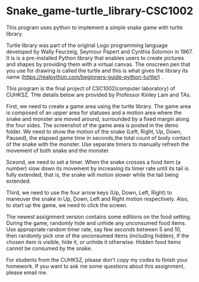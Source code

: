 # Snake_game-turtle_library-CSC1002
This program uses python to implement a simple snake game with turtle library.

Turtle library was part of the original Logo programming language developed by Wally Feurzeig, Seymour Papert and Cynthia Solomon in 1967. It is is a pre-installed Python library that enables users to create pictures and shapes by providing them with a virtual canvas. The onscreen pen that you use for drawing is called the turtle and this is what gives the library its name (https://realpython.com/beginners-guide-python-turtle/) . 

This program is the final project of CSC1002(computer laboratory) of CUHKSZ. THe details below are provided by Professor Kinley Lam and TAs.

First, we need to create a game area using the turtle library. The game area is composed of an upper area for statuses and a motion area where the 
snake and monster are moved around, surrounded by a fixed margin along the four sides. The screenshot of the game area is posted in the demo folder. We need to show the motion of the snake (Left, Right, Up, Down, Paused), the elapsed game time in seconds,the total count of body contact of the snake with the monster. Use separate timers to manually refresh the movement of both snake and the monster. 

Sceond, we need to set a timer. When the snake crosses a food item (a number) slow down its movement by increasing its timer rate until its tail is fully extended, that is, the snake will motion slower while the tail being extended.

Third, we need to use the four arrow keys (Up, Down, Left, Right) to maneuver the snake in Up, Down, Left and Right motion respectively. Also, to start up the game, we need to click the screen.

The newest assignment version contains some editions on the food setting. During the game, randomly hide and unhide any unconsumed food items. Use 
appropriate random timer rate, say few seconds between 5 and 10, then randomly pick one of the unconsumed items (including hidden), if the chosen item is visible, hide it, or unhide it otherwise. Hidden food items cannot be consumed by the snake.

For students from the CUHKSZ, please don't copy my codes to finish your homework. If you want to ask me some questions about this assignment, please email me.
